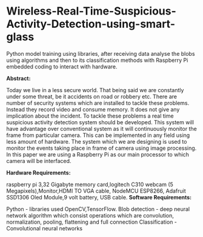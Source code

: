 # Wireless-Real-Time-Suspicious-Activity-Detection-using-smart-glass
Python model training using libraries, after receiving data analyse the blobs using algorithms and then to its classification methods with Raspberry Pi embedded coding to interact with hardware.

**Abstract:**

Today we live in a less secure world. That being said we are constantly under some threat, be it accidents on road or robbery etc. There are number of security systems which are installed to tackle these problems. Instead they record video and consume memory. It does not give any implication about the incident. To tackle these problems a real time suspicious activity detection system should be developed.
This system will have advantage over conventional system as it will continuously monitor the frame from particular camera. This can be implemented in any field using less amount of hardware. The system which we are designing is used to monitor the events taking place in frame of camera using image processing. In this paper we are using a Raspberry Pi as our main processor to which camera will be interfaced.
 
 **Hardware Requirements:**
 
 raspberry pi 3,32 Gigabyte memory card,logitech C310 webcam (5 Megapixels),Monitor,HDMI TO VGA cable, NodeMCU ESP8266, Adafruit
 SSD1306 Oled Module,9 volt battery, USB cable. 
 **Software Requirements:**
 
 Python - libraries used OpenCV,TensorFlow.
 Blob detection - deep neural network algorithm which consist operations which are convolution, normalization, pooling, flattening and full connection
 Classification - Convolutional neural networks
